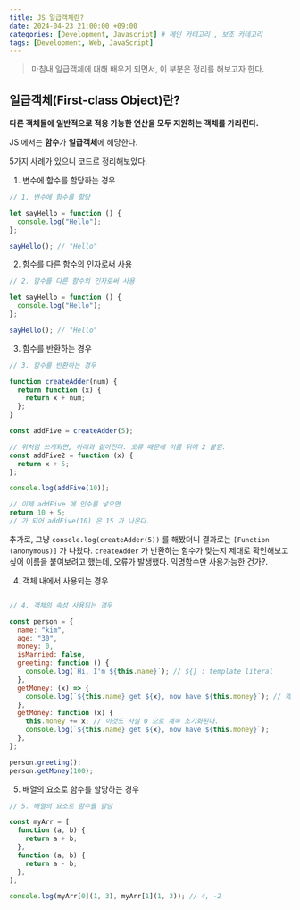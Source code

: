 ```yaml
---
title: JS 일급객체란?
date: 2024-04-23 21:00:00 +09:00
categories: [Development, Javascript] # 메인 카테고리 , 보조 카테고리
tags: [Development, Web, JavaScript]
---
```


> 마침내 일급객체에 대해 배우게 되면서, 이 부분은 정리를 해보고자 한다.

## 일급객체(First-class Object)란?

**다른 객체들에 일반적으로 적용 가능한 연산을 모두 지원하는 객체를 가리킨다.**

JS 에서는 **함수**가 **일급객체**에 해당한다.

5가지 사례가 있으니 코드로 정리해보았다.

1. 변수에 함수를 할당하는 경우

```Javascript
// 1. 변수에 함수를 할당

let sayHello = function () {
  console.log("Hello");
};

sayHello(); // "Hello"
```

2. 함수를 다른 함수의 인자로써 사용

```Javascript
// 2. 함수를 다른 함수의 인자로써 사용

let sayHello = function () {
  console.log("Hello");
};

sayHello(); // "Hello"
```

3. 함수를 반환하는 경우

```Javascript
// 3. 함수를 반환하는 경우

function createAdder(num) {
  return function (x) {
    return x + num;
  };
}

const addFive = createAdder(5);

// 위처럼 쓰게되면, 아래과 같아진다. 오류 때문에 이름 뒤에 2 붙임.
const addFive2 = function (x) {
  return x + 5;
};

console.log(addFive(10));

// 이제 addFive 에 인수를 넣으면
return 10 + 5;
// 가 되어 addFive(10) 은 15 가 나온다.

```

추가로, 그냥 `console.log(createAdder(5))` 를 해봤더니 결과로는 `[Function (anonymous)]` 가 나왔다. `createAdder` 가 반환하는 함수가 맞는지 제대로 확인해보고 싶어 이름을 붙여보려고 했는데, 오류가 발생했다. 익명함수만 사용가능한 건가?.

4. 객체 내에서 사용되는 경우

```Javascript

// 4. 객체의 속성 사용되는 경우

const person = {
  name: "kim",
  age: "30",
  money: 0,
  isMarried: false,
  greeting: function () {
    console.log(`Hi, I'm ${this.name}`); // ${} : template literal
  },
  getMoney: (x) => {
    console.log(`${this.name} get ${x}, now have ${this.money}`); // 왜 안될까? -> arrow func 는 this 를 binding 하지 않는다고 한다. function keyword 를 썼을 때와 차이점.
  },
  getMoney: function (x) {
    this.money += x; // 이것도 사실 0 으로 계속 초기화된다.
    console.log(`${this.name} get ${x}, now have ${this.money}`);
  },
};

person.greeting();
person.getMoney(100);


```

5. 배열의 요소로 함수를 할당하는 경우

```Javascript
// 5. 배열의 요소로 함수를 할당

const myArr = [
  function (a, b) {
    return a + b;
  },
  function (a, b) {
    return a - b;
  },
];

console.log(myArr[0](1, 3), myArr[1](1, 3)); // 4, -2
```
